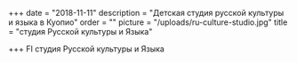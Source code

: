 +++
date = "2018-11-11"
description = "Детская студия русской культуры и языка в Куопио"
order = ""
picture = "/uploads/ru-culture-studio.jpg"
title = "студия Русской культуры и Языка"

+++
FI
студия Русской культуры и Языка